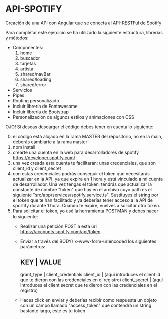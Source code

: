 # API-SPOTIFY
Creación de una API con Angular que se conecta al API-RESTFul de Spotify


Para completar este ejercicio se ha utilizado la siguiente estructura, librerías y métodos:

- Componentes:
  1. home
  2. buscador
  3. tarjetas
  4. artista
  5. shared/navBar
  6. shared/loading
  7. shared/error
- Servicios
- Pipes
- Routing personalizado
- Incluir librería de Fontawesome
- Incluir librería de Bootstrap
- Personalización de algunos estilos y animaciones con CSS

OJO! Si deseas descargar el código debes tener en cuenta lo siguiente:

0. el código está alojado en la rama MASTER del repositorio, no en la main, deberás cambiarte a la rama master
1. npm install
2. crearte una cuenta en la web para desarrolladores de spotify https://developer.spotify.com/
3. una vez creada esta cuenta te facilitarán: unas credenciales, que son client_id y client_secret
4. con estas credenciales podrás conseguir el token que necesitarás actualizar en la API, ya que expira en 1 hora y está vinculado a mi cuenta de desarrollador. 
   Una vez tengas el token, tendrás que actualizar la constante de nombre "token" que hay en el archivo cuyo path es el siguiente "src/app/services/spotify.service.ts".            Sustituyes el string por el token que te han facilitado y ya deberías tener acceso a la API de sportify durante 1 hora. Cuando te expire, vuelves a solicitar otro token.
5. Para solicitar el token, yo usé la herramienta POSTMAN y debes hacer lo siguiente:
   - Realizar una petición POST a esta url https://accounts.spotify.com/api/token
   - Enviar a través del BODY/ x-www-form-urlencoded los siguientes parámetros:
   
      KEY           |  VALUE
      -----------------------------------
      grant_type    |  client_credentials
      client_id     |  (aquí introduces el client id que te dieron con las credenciales en el registro)
      client_secret |  (aquí introduces el client secret que te dieron con las credenciales en el registro)
      
   - Haces click en enviar y deberías recibir como respuesta un objeto con un campo llamado "access_token" que contendrá un string bastante largo, este es tu token.
